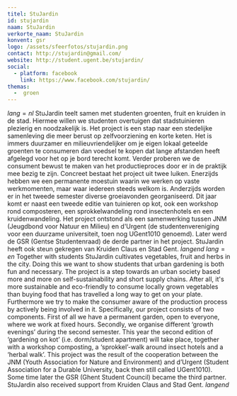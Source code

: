 ```yaml
---
titel: StuJardin
id: stujardin
naam: StuJardin
verkorte_naam: StuJardin
konvent: gsr
logo: /assets/sfeerfotos/stujardin.png
contact: http://stujardin@gmail.com/
website: http://student.ugent.be/stujardin/
social:
  - platform: facebook
    link: https://www.facebook.com/stujardin/
themas:
  -  groen
---
```


$lang=nl$ 
StuJardin teelt samen met studenten groenten, fruit en kruiden in de stad. Hiermee willen we studenten overtuigen dat stadstuinieren plezierig en noodzakelijk is. Het project is een stap naar een stedelijke samenleving die meer berust op zelfvoorziening en korte keten.
Het is immers duurzamer en milieuvriendelijker om je eigen lokaal geteelde groenten te consumeren dan voedsel te kopen dat lange afstanden heeft afgelegd voor het op je bord terecht komt.
Verder proberen we de consument bewust te maken van het productieproces door er in de praktijk mee bezig te zijn.
Concreet bestaat het project uit twee luiken. Enerzijds hebben we een permanente moestuin waarin we werken op vaste werkmomenten, maar waar iedereen steeds welkom is.
Anderzijds worden er in het tweede semester diverse groeiavonden georganiseerd. Dit jaar komt er naast een tweede editie van tuinieren op kot, ook een workshop rond composteren, een sprokkelwandeling rond insectenhotels en een kruidenwandeling.
Het project ontstond als een samenwerking tussen JNM (Jeugdbond voor Natuur en Milieu) en d'Urgent (de studentenvereniging voor een duurzame universiteit, toen nog UGent1010 genoemd). Later werd de GSR (Gentse Studentenraad) de derde partner in het project. StuJardin heeft ook steun gekregen van Kruiden Claus en Stad Gent. 
$langend$
$lang=en$ 
Together with students StuJardin cultivates vegetables, fruit and herbs in the city. Doing this we want to show students that urban gardening is both fun and necessary. The project is a step towards an urban society based more and more on self-sustainability and short supply chains. After all, it's more sustainable and eco-friendly to consume locally grown vegetables than buying food that has travelled a long way to get on your plate. Furthermore we try to make the consumer aware of the production process by actively being involved in it. Specifically, our project consists of two components. First of all we have a permanent garden, open to everyone, where we work at fixed hours. Secondly, we organise different ‘growth evenings’ during the second semester. This year the second edition of ‘gardening on kot’ (i.e. dorm/student apartment) will take place, together with a workshop composting, a ‘sprokkel’-walk around insect hotels and a ‘herbal walk’. This project was the result of the cooperation between the JNM (Youth Association for Nature and Environment) and d’Urgent (Student Association for a Durable University, back then still called UGent1010). Some time later the GSR (Ghent Student Council) became the third partner. StuJardin also received support from Kruiden Claus and Stad Gent.
$langend$
